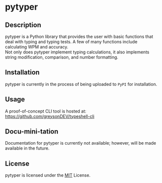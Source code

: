 # pytyper

## Description
pytyper is a Python library that provides the user with basic functions that deal with typing and typing tests. A few of many functions include calculating WPM and accuracy.\
Not only does pytyper implement typing calculations, it also implements string modification, comparison, and number formatting.

## Installation
pytyper is currently in the process of being uploaded to `PyPI` for installation.

## Usage
A proof-of-concept CLI tool is hosted at:\
https://github.com/greysonDEV/typeshell-cli

## Docu-mini-tation
Documentation for pytyper is currently not available; however, will be made available in the future.

## License
pytyper is licensed under the [MIT](https://github.com/greysonDEV/pytyper/blob/master/LICENSE) License.
